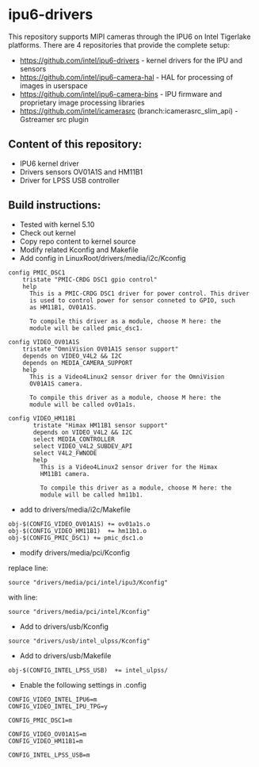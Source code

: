 # ipu6-drivers

This repository supports MIPI cameras through the IPU6 on Intel Tigerlake platforms. There are 4 repositories that provide the complete setup:

* https://github.com/intel/ipu6-drivers - kernel drivers for the IPU and sensors
* https://github.com/intel/ipu6-camera-hal - HAL for processing of images in userspace
* https://github.com/intel/ipu6-camera-bins - IPU firmware and proprietary image processing libraries
* https://github.com/intel/icamerasrc (branch:icamerasrc_slim_api) - Gstreamer src plugin


## Content of this repository:
* IPU6 kernel driver
* Drivers sensors OV01A1S and HM11B1
* Driver for LPSS USB controller

## Build instructions:
* Tested with kernel 5.10
* Check out kernel
* Copy repo content to kernel source
* Modify related Kconfig and Makefile
* Add config in LinuxRoot/drivers/media/i2c/Kconfig
```
config PMIC_DSC1
	tristate "PMIC-CRDG DSC1 gpio control"
	help
	  This is a PMIC-CRDG DSC1 driver for power control. This driver
	  is used to control power for sensor conneted to GPIO, such
	  as HM11B1, OV01A1S.

	  To compile this driver as a module, choose M here: the
	  module will be called pmic_dsc1.
```
```
config VIDEO_OV01A1S
	tristate "OmniVision OV01A1S sensor support"
	depends on VIDEO_V4L2 && I2C
	depends on MEDIA_CAMERA_SUPPORT
	help
	  This is a Video4Linux2 sensor driver for the OmniVision
	  OV01A1S camera.

	  To compile this driver as a module, choose M here: the
	  module will be called ov01a1s.
```
```
config VIDEO_HM11B1
       tristate "Himax HM11B1 sensor support"
       depends on VIDEO_V4L2 && I2C
       select MEDIA_CONTROLLER
       select VIDEO_V4L2_SUBDEV_API
       select V4L2_FWNODE
       help
         This is a Video4Linux2 sensor driver for the Himax
         HM11B1 camera.

         To compile this driver as a module, choose M here: the
         module will be called hm11b1.
```

* add to drivers/media/i2c/Makefile
```
obj-$(CONFIG_VIDEO_OV01A1S) += ov01a1s.o
obj-$(CONFIG_VIDEO_HM11B1)  += hm11b1.o
obj-$(CONFIG_PMIC_DSC1) += pmic_dsc1.o
```

* modify drivers/media/pci/Kconfig

replace line:
```
source "drivers/media/pci/intel/ipu3/Kconfig"
```
with line:
```
source "drivers/media/pci/intel/Kconfig"
```
* Add to drivers/usb/Kconfig
```
source "drivers/usb/intel_ulpss/Kconfig"
```
* Add to drivers/usb/Makefile
```
obj-$(CONFIG_INTEL_LPSS_USB)  += intel_ulpss/
```

* Enable the following settings in .config
```
CONFIG_VIDEO_INTEL_IPU6=m
CONFIG_VIDEO_INTEL_IPU_TPG=y

CONFIG_PMIC_DSC1=m

CONFIG_VIDEO_OV01A1S=m
CONFIG_VIDEO_HM11B1=m

CONFIG_INTEL_LPSS_USB=m
```
